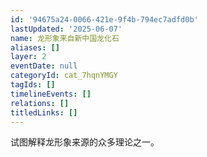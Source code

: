 ```yaml
---
id: '94675a24-0066-421e-9f4b-794ec7adfd0b'
lastUpdated: '2025-06-07'
name: 龙形象来自新中国龙化石
aliases: []
layer: 2
eventDate: null
categoryId: cat_7hqnYMGY
tagIds: []
timelineEvents: []
relations: []
titledLinks: []
---
```

试图解释龙形象来源的众多理论之一。
